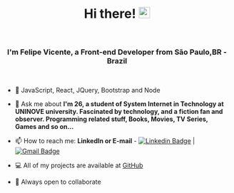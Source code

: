 <!--
**felipe-gomes-vicente/felipe-gomes-vicente** is a ✨ _special_ ✨ repository because its `README.md` (this file) appears on your GitHub profile.

Here are some ideas to get you started:

- 🔭 I’m currently working on ...
- 🌱 I’m currently learning ...
- 👯 I’m looking to collaborate on ...
- 🤔 I’m looking for help with ...
- 💬 Ask me about ...
- 📫 How to reach me: ...
- 😄 Pronouns: ...
- ⚡ Fun fact: ...
-->

<h1 align="center">Hi there! <img src="https://media.giphy.com/media/hvRJCLFzcasrR4ia7z/giphy.gif" width="25px"></h1>
 <br>
 <h3 align="center">
  I'm Felipe Vicente, a Front-end Developer from São Paulo,BR - Brazil
  </h3>

 <br>

- 🚀 JavaScript, React, JQuery, Bootstrap and Node
- 💬 Ask me about **I'm 26, a student of System Internet in Technology at UNINOVE university. Fascinated by technology, and a fiction fan and observer. Programming related stuff, Books, Movies, TV Series, Games and so on...**
- 📫 How to reach me: **LinkedIn or E-mail** - [![Linkedin Badge](https://img.shields.io/badge/-FelipeVicente-blue?style=flat-square&logo=Linkedin&logoColor=white&link=https://www.linkedin.com/in/felipe-gomes-vicente/)](https://www.linkedin.com/in/felipe-gomes-vicente/) 
| 
[![Gmail Badge](https://img.shields.io/badge/-FelipeVicente-c14438?style=flat-square&logo=Gmail&logoColor=white&link=mailto:felipegomes.vicente2@gmail.com)](mailto:felipegomes.vicente2@gmail.com)

- 💻 All of my projects are available at [GitHub](https://github.com/felipe-gomes-vicente/)
- 🤝 Always open to collaborate

<br>



